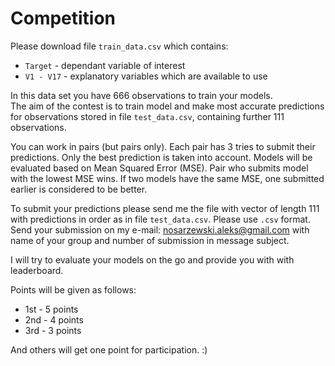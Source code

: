 # Competition  
Please download file `train_data.csv` which contains:  
* `Target` - dependant variable of interest  
* `V1 - V17` - explanatory variables which are available to use


In this data set you have 666 observations to train your models.  
The aim of the contest is to train model and make most accurate predictions for observations stored in file `test_data.csv`, containing further 111 observations.

You can work in pairs (but pairs only). Each pair has 3 tries to submit their predictions. Only the best prediction is taken into account. Models will be evaluated based on Mean Squared Error (MSE). Pair who submits model with the lowest MSE wins. If two models have the same MSE, one submitted earlier is considered to be better.  

To submit your predictions please send me the file with vector of length 111 with predictions in order as in file `test_data.csv`. Please use `.csv` format. Send your submission on my e-mail: nosarzewski.aleks@gmail.com with name of your group and number of submission in message subject.  

I will try to evaluate your models on the go and provide you with with leaderboard.  

Points will be given as follows:  
* 1st - 5 points  
* 2nd - 4 points  
* 3rd - 3 points  

And others will get one point for participation. :) 
